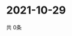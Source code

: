 # 2021-10-29
  共 0条

  <!-- BEGIN -->
  <!-- 最后更新时间Fri Oct 29 2021 19:02:40 GMT+0000 (Coordinated Universal Time) -->
  
  <!-- END -->
  
  